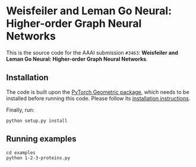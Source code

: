 # Weisfeiler and Leman Go Neural: Higher-order Graph Neural Networks

This is the source code for the AAAI submission `#3463`: **Weisfeiler and Leman Go Neural: Higher-order Graph Neural Networks**.

## Installation

The code is built upon the [PyTorch Geometric package](https://github.com/rusty1s/pytorch_geometric), which needs to be installed before running this code.
Please follow its [installation instructions](https://rusty1s.github.io/pytorch_geometric/build/html/notes/installation.html).

Finally, run:

```
python setup.py install
```

## Running examples

```
cd examples
python 1-2-3-proteins.py
```
